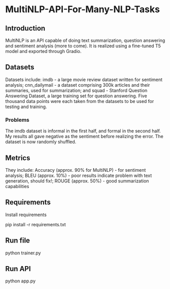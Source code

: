 # MultiNLP-API-For-Many-NLP-Tasks

## Introduction

MultiNLP is an API capable of doing text summarization, question answering and sentiment analysis (more to come). It is realized using a fine-tuned T5 model and exported through Gradio. 

## Datasets

Datasets include: imdb - a large movie review dataset written for sentiment analysis; cnn_dailymail - a dataset comprising 300k articles and their summaries, used for summarization; and squad - Stanford Question Answering Dataset, a large training set for question answering. Five thousand data points were each taken from the datasets to be used for testing and training.

### Problems

The imdb dataset is informal in the first half, and formal in the second half. My results all gave negative as the sentiment before realizing the error. The dataset is now randomly shuffled.

## Metrics

They include: Accuracy (approx. 90% for MultiNLP) - for sentiment analysis; BLEU (approx. 10%) - poor results indicate problem with text generation, should fix!; ROUGE (approx. 50%) - good summarization capabilities

## Requirements

Install requirements

pip install -r requirements.txt

## Run file

python trainer.py

## Run API

python app.py

